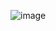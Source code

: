 ![image](https://user-images.githubusercontent.com/80675137/177577834-7e7dc970-b602-4e97-b3e6-6eabe2743ff7.png)
